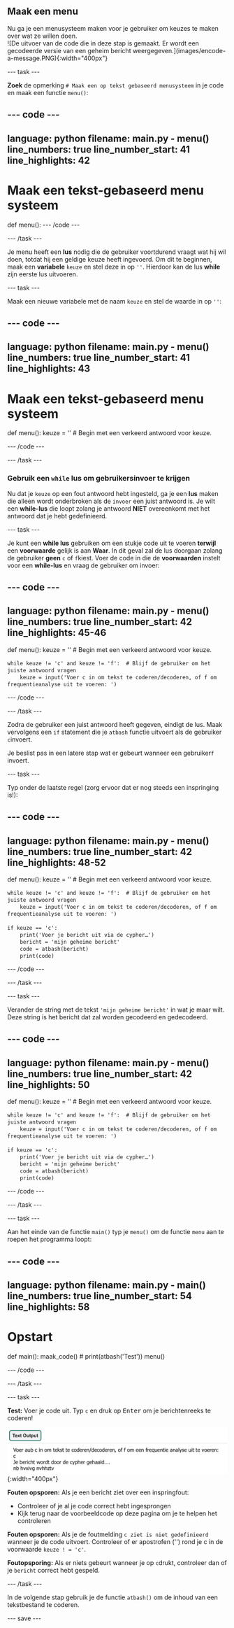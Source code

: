 ## Maak een menu

<div style="display: flex; flex-wrap: wrap">
<div style="flex-basis: 200px; flex-grow: 1; margin-right: 15px;">
Nu ga je een menusysteem maken voor je gebruiker om keuzes te maken over wat ze willen doen. 
</div>
<div>
![De uitvoer van de code die in deze stap is gemaakt. Er wordt een gecodeerde versie van een geheim bericht weergegeven.](images/encode-a-message.PNG){:width="400px"}
</div>
</div>

--- task ---

**Zoek** de opmerking `# Maak een op tekst gebaseerd menusysteem` in je code en maak een functie `menu()`:

--- code ---
---
language: python
filename: main.py - menu()
line_numbers: true
line_number_start: 41
line_highlights: 42
---
# Maak een tekst-gebaseerd menu systeem
def menu():
--- /code ---

--- /task ---

Je menu heeft een **lus** nodig die de gebruiker voortdurend vraagt wat hij wil doen, totdat hij een geldige keuze heeft ingevoerd. Om dit te beginnen, maak een **variabele** `keuze` en stel deze in op `''`. Hierdoor kan de lus **while** zijn eerste lus uitvoeren.

--- task ---

Maak een nieuwe variabele met de naam `keuze` en stel de waarde in op `''`:

--- code ---
---
language: python
filename: main.py - menu()
line_numbers: true
line_number_start: 41
line_highlights: 43
---
# Maak een tekst-gebaseerd menu systeem
def menu():
    keuze = ''  # Begin met een verkeerd antwoord voor keuze.

--- /code ---

--- /task ---

### Gebruik een `while` lus om gebruikersinvoer te krijgen

Nu dat je `keuze` op een fout antwoord hebt ingesteld, ga je een **lus** maken die alleen wordt onderbroken als de `invoer` een juist antwoord is. Je wilt een **while-lus** die loopt zolang je antwoord **NIET** overeenkomt met het antwoord dat je hebt gedefinieerd.

--- task ---

Je kunt een **while lus** gebruiken om een stukje code uit te voeren **terwijl** een **voorwaarde** gelijk is aan **Waar**. In dit geval zal de lus doorgaan zolang de gebruiker **geen** `c` of `f`kiest. Voer de code in die de **voorwaarden** instelt voor een **while-lus** en vraag de gebruiker om invoer:

--- code ---
---
language: python
filename: main.py - menu()
line_numbers: true
line_number_start: 42
line_highlights: 45-46
---
def menu():
    keuze = ''  # Begin met een verkeerd antwoord voor keuze.

    while keuze != 'c' and keuze != 'f':  # Blijf de gebruiker om het juiste antwoord vragen
        keuze = input('Voer c in om tekst te coderen/decoderen, of f om frequentieanalyse uit te voeren: ')
--- /code ---

--- /task ---

Zodra de gebruiker een juist antwoord heeft gegeven, eindigt de lus. Maak vervolgens een `if` statement die je `atbash` functie uitvoert als de gebruiker `c`invoert.

Je beslist pas in een latere stap wat er gebeurt wanneer een gebruiker`f` invoert.

--- task ---

Typ onder de laatste regel (zorg ervoor dat er nog steeds een inspringing is!):

--- code ---
---
language: python
filename: main.py - menu()
line_numbers: true
line_number_start: 42
line_highlights: 48-52
---
def menu():
    keuze = ''  # Begin met een verkeerd antwoord voor keuze.

    while keuze != 'c' and keuze != 'f':  # Blijf de gebruiker om het juiste antwoord vragen
        keuze = input('Voer c in om tekst te coderen/decoderen, of f om frequentieanalyse uit te voeren: ')

    if keuze == 'c':
        print('Voer je bericht uit via de cypher…')
        bericht = 'mijn geheime bericht' 
        code = atbash(bericht)
        print(code)

--- /code ---

--- /task ---

--- task ---

Verander de string met de tekst `'mijn geheime bericht'` in wat je maar wilt. Deze string is het bericht dat zal worden gecodeerd en gedecodeerd.

--- code ---
---
language: python
filename: main.py - menu()
line_numbers: true
line_number_start: 42
line_highlights: 50
---
def menu():
    keuze = ''  # Begin met een verkeerd antwoord voor keuze.

    while keuze != 'c' and keuze != 'f':  # Blijf de gebruiker om het juiste antwoord vragen
        keuze = input('Voer c in om tekst te coderen/decoderen, of f om frequentieanalyse uit te voeren: ')
    
    if keuze == 'c':
        print('Voer je bericht uit via de cypher…')
        bericht = 'mijn geheime bericht'
        code = atbash(bericht)
        print(code)

--- /code ---

--- /task ---

--- task ---

Aan het einde van de functie `main()` typ je `menu()` om de functie `menu` aan te roepen het programma loopt:

--- code ---
---
language: python
filename: main.py - main()
line_numbers: true
line_number_start: 54
line_highlights: 58
---
# Opstart
def main():
    maak_code()
    # print(atbash('Test'))
    menu()

--- /code ---

--- /task ---

--- task ---

**Test:** Voer je code uit. Typ `c` en druk op <kbd>Enter</kbd> om je berichtenreeks te coderen!

![De uitvoer van de code die in deze stap is gemaakt. Er wordt een gecodeerde versie van een geheim bericht weergegeven.](images/encode-a-message.PNG){:width="400px"}

**Fouten opsporen:** Als je een bericht ziet over een inspringfout:
- Controleer of je al je code correct hebt ingesprongen
- Kijk terug naar de voorbeeldcode op deze pagina om je te helpen het controleren

**Fouten opsporen:** Als je de foutmelding `c ziet is niet gedefinieerd` wanneer je de code uitvoert. Controleer of er apostrofen ('') rond je c in de voorwaarde `keuze ! = 'c'`.

**Foutopsporing:** Als er niets gebeurt wanneer je op `c`drukt, controleer dan of je `bericht` correct hebt gespeld.

--- /task ---

In de volgende stap gebruik je de functie `atbash()` om de inhoud van een tekstbestand te coderen.

--- save ---
